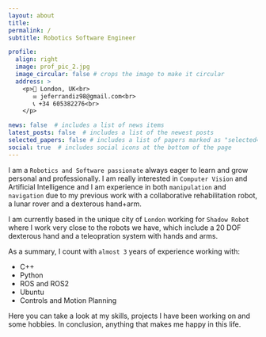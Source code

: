 ```yaml
---
layout: about
title:
permalink: /
subtitle: Robotics Software Engineer

profile:
  align: right
  image: prof_pic_2.jpg
  image_circular: false # crops the image to make it circular
  address: >
    <p>📍 London, UK<br>
       ✉️ jeferrandiz98@gmail.com<br>
       📞 +34 605382276<br>
    </p>

news: false  # includes a list of news items
latest_posts: false  # includes a list of the newest posts
selected_papers: false # includes a list of papers marked as "selected={true}"
social: true  # includes social icons at the bottom of the page
---
```


I am a `Robotics and Software passionate` always eager to learn and grow personal and professionally. I am really interested in `Computer Vision` and Artificial Intelligence and I am experience in both `manipulation` and `navigation` due to my previous work with a collaborative rehabilitation robot, a lunar rover and a dexterous hand+arm. 

I am currently based in the unique city of `London` working for `Shadow Robot` where I work very close to the robots we have, which include a 20 DOF dexterous hand and a teleopration system with hands and arms.

As a summary, I count with `almost 3` years of experience working with:
* C++
* Python
* ROS and ROS2
* Ubuntu
* Controls and Motion Planning

Here you can take a look at my skills, projects I have been working on and some hobbies. In conclusion, anything that makes me happy in this life.

